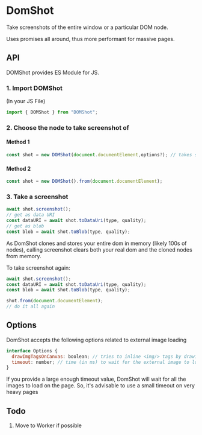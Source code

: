 # DomShot

Take screenshots of the entire window or a particular DOM node.

Uses promises all around, thus more performant for massive pages.

## API

DOMShot provides ES Module for JS.

### 1. Import DOMShot

(In your JS File)

```javascript
import { DOMShot } from "DOMShot";
```

### 2. Choose the node to take screenshot of

#### Method 1

```javascript
const shot = new DOMShot(document.documentElement,options?); // takes screenshot of the entire page
```

#### Method 2

```javascript
const shot = new DOMShot().from(document.documentElement);
```

### 3. Take a screenshot

```javascript
await shot.screenshot();
// get as data URI
const dataURI = await shot.toDataUri(type, quality);
// get as blob
const blob = await shot.toBlob(type, quality);
```

As DomShot clones and stores your entire dom in memory (likely 100s of nodes), calling screenshot clears both your real dom
and the cloned nodes from memory. 

To take screenshot again:

```javascript
await shot.screenshot();
const dataURI = await shot.toDataUri(type, quality);
const blob = await shot.toBlob(type, quality);

shot.from(document.documentElement);
// do it all again

```

## Options

DomShot accepts the following options related to external image loading

```javascript
interface Options {
  drawImgTagsOnCanvas: boolean; // tries to inline <img/> tags by drawing them on a canvas
  timeout: number; // time (in ms) to wait for the external image to load defaults to 5 seconds
}
```

If you provide a large enough timeout value, DomShot will wait for all the images to load on the page.
So, it's advisable to use a small timeout on very heavy pages

## Todo

1. Move to Worker if possible
